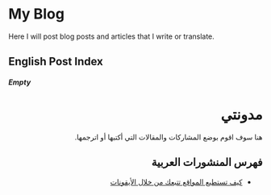 <div id = "english"/>

# My Blog
Here I will post blog posts and articles that I write or translate.

<!-- <div dir="rtl">

###### العربية [هنا](#arabic)

</div>   -->

## English Post Index

#### *Empty*


<div dir="rtl">


<div id="arabic"/>

# مدونتي 

هنا سوف اقوم بوضع المشاركات والمقالات التي أكتبها أو اترجمها.

<!-- <div dir="ltr">

###### English [here](#english)

</div>   -->

## فهرس المنشورات العربية 

* [كيف تستطيع المواقع تتبعك من خلال الأيقونات](favicon_super_cookies.md)

</div> 